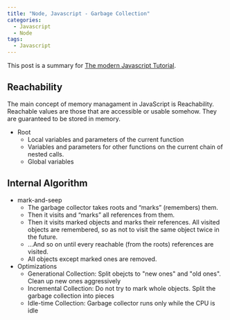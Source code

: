```yaml
---
title: "Node, Javascript - Garbage Collection"
categories:
  - Javascript
  - Node
tags:
  - Javascript
---
```

This post is a summary for [The modern Javascript Tutorial](https://github.com/javascript-tutorial).

## Reachability
The main concept of memory managament in JavaScript is Reachability.  
Reachable values are those that are accessible or usable somehow. They are guaranteed to be stored in memory.
- Root 
  - Local variables and parameters of the current function
  - Variables and parameters for other functions on the current chain of nested calls.
  - Global variables

## Internal Algorithm
- mark-and-seep
  - The garbage collector takes roots and “marks” (remembers) them.
  - Then it visits and “marks” all references from them.
  - Then it visits marked objects and marks their references. All visited objects are remembered, so as not to visit the same object twice in the future.
  - …And so on until every reachable (from the roots) references are visited.
  - All objects except marked ones are removed.
- Optimizations
  - Generational Collection: Split obejcts to "new ones" and "old ones". Clean up new ones aggressively
  - Incremental Collection: Do not try to mark whole objects. Split the garbage collection into pieces
  - Idle-time Collection: Garbage collector runs only while the CPU is idle
